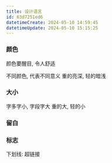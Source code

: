 ```yaml
---
title: 设计语言
id: 63d7251ed6
datetimeCreate: 2024-05-10 14:59:45
datetimeUpdate: 2024-05-10 15:15:25
---
```


### 颜色

颜色要醒目, 令人舒适

不同颜色, 代表不同意义
重的亮深, 轻的暗浅


### 大小
字多字小, 字段字大
重的大, 轻的小
### 留白

### 标志

下划线: 超链接
